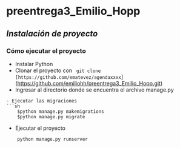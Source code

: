 # preentrega3_Emilio_Hopp

##  *Instalación de proyecto* 
### Cómo ejecutar el proyecto
- Instalar Python
- Clonar el proyecto con ``` git clone [https://github.com/ematevez/agendaxxxx```](https://github.com/emiliohh/preentrega3_Emilio_Hopp.git)
- Ingresar al directorio donde se encuentra el archivo manage.py
```
- Ejecutar las migraciones
```sh
    $python manage.py makemigrations
    $python manage.py migrate
 ```
- Ejecutar el proyecto
```sh
    python manage.py runserver
```
